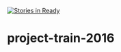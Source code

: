 [![Stories in Ready](https://badge.waffle.io/osoken/project-train-2016.png?label=ready&title=Ready)](https://waffle.io/osoken/project-train-2016)
# project-train-2016